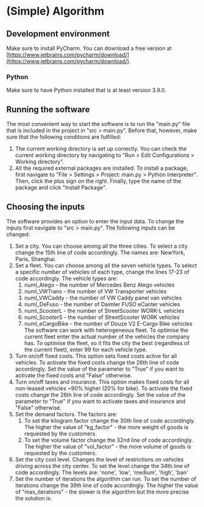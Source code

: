 # (Simple) Algorithm

## Development environment
Make sure to install PyCharm. 
You can download a free version at [https://www.jetbrains.com/pycharm/download/](https://www.jetbrains.com/pycharm/download/).
### Python
Make sure to have Python installed that is at least version 3.9.0.
## Running the software
The most convenient way to start the software is to run the "main.py" file that is included in the project in "src > main.py".
Before that, however, make sure that the following conditions are fulfilled:
1. The current working directory is set up correctly. You can check the current working directory by navigating to "Run > Edit Configurations > Working directory".
2. All the required external packages are installed. To install a package, first navigate to "File > Settings > Project: main.py > Python Interpreter". Then, click the plus sign on the right. Finally, type the name of the package and click "Install Package".
## Choosing the inputs
The software provides an option to enter the input data. To change the inputs first navigate to "src > main.py". The following inputs can be changed:
1. Set a city. You can choose among all the three cities. To select a city change the 15th line of code accordingly. The names are: NewYork, Paris, Shanghai.
2. Set a fleet. You can choose among all the seven vehicle types. To select a specific number of vehicles of each type, change the lines 17-23 of code accordingly. The vehicle types are:
   1. numI_Atego      - the number of Mercedes Benz Atego vehicles
   2. numI_VWTrans    - the number of VW Transporter vehicles
   3. numI_VWCaddy    - the number of VW Caddy panel van vehicles
   4. numI_DeFuso     - the number of Daimler FUSO eCanter vehicles
   5. numI_ScooterL   - the number of StreetScooter WORK-L vehicles
   6. numI_ScooterS   - the number of StreetScooter WORK vehicles
   7. numI_eCargoBike - the number of Douze V2 E-Cargo Bike vehicles
The software can work with heterogeneous fleet. To optimise the current fleet enter the actual number of the vehicles the company has. To optimise the fleet, so it fits the city the best (regardless of the current fleet), enter 99 for each vehicle type. 
3. Turn on/off fixed costs. This option sets fixed costs active for all vehicles. To activate the fixed costs change the 26th line of code accordingly. Set the value of the parameter to "True" if you want to activate the fixed costs and "False" otherwise.
4. Turn on/off taxes and insurance. This option makes fixed costs for all non-leased vehicles ~90% higher (20% for bike). To activate the fixed costs change the 26th line of code accordingly. Set the value of the parameter to "True" if you want to activate taxes and insurance and "False" otherwise.
5. Set the demand factors. The factors are:
   1. To set the kilogram factor change the 30th line of code accordingly. The higher the value of "kg_factor" - the more weight of goods is requested by the customers.
   2. To set the volume factor change the 32nd line of code accordingly. The higher the value of "vol_factor" - the more volume of goods is requested by the customers.
6. Set the city cost level. Changes the level of restrictions on vehicles driving across the city center. To set the level change the 34th line of code accordingly. The levels are: 'none', 'low', 'medium', 'high', 'ban'
7. Set the number of iterations the algorithm can run. To set the number of iterations change the 39th line of code accordingly. The higher the value of "max_iterations" - the slower is the algorithm but the more precise the solution is.